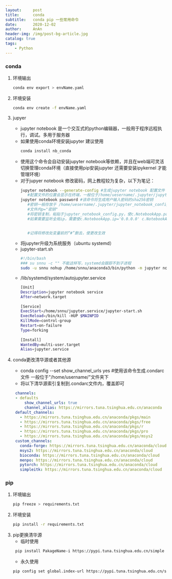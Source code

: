 ```yaml
---
layout:     post
title:      conda
subtitle:   conda pip 一些常用命令
date:       2020-12-02
author:     AnAn
header-img: /img/post-bg-article.jpg
catalog: true
tags:
    - Python
---
```


### conda
1. 环境输出
    ```bash
    conda env export > envName.yaml
    ```
2. 环境安装
    ```bash
    conda env create -f envName.yaml
    ```
3. jupyer
   - jupyter notebook 是一个交互式的python编辑器，一般用于程序远程执行，调试。多用于服务器
   - 如果使用conda环境安装jupyter 建议使用
     ```bash
     conda install nb_conda 
     ```
   - 使用这个命令会自动安装jupyter notebook等依赖，并且在web端可灵活切换管理conda环境（直接使用pip安装jupyter 还需要安装ipykernel 才能管理环境）
   - 对于jupyer notebook 修改密码，网上教程较为复杂，以下为笔记：
     ```bash
     jupyter notebook --generate-config #生成jupyter notebook 配置文件
        #配置文件的位置会显示在终端，一般位于/home/uesername/.jupyter/jupyter_notebook_config.py
     jupyter notebook password #该命令将生成用户输入密码的sha256密钥
        #密钥一般存放于 /home/uesername/.jupyter/jupyter_notebook_config.json 文件
        #文件内p="密钥"
        #将密钥复制，粘贴于jupyter_notebook_config.py，使c.NotebookApp.password='密钥'
        #如果需要监听全局ip，需要使c.NotebookApp.ip='0.0.0.0' c.NotebookApp.allow_remote_access = True
        

        #记得将修改处变量前的“#”删去，使更改生效
     ```
   - 将jupyter升级为系统服务（ubuntu systemd）
    - jupyter-start.sh  
        ```sh
        #!/bin/bash
        ### su snnu -c "" 不能这样写，systemd会跟踪不到子进程
        sudo -u snnu nohup /home/snnu/anaconda3/bin/python -m jupyter notebook --port 8888 --no-browser --notebook-dir '~/' 1>>/dev/null 2>> /home/snnu/jupyter.service/error.log & 
        ```  
    - /lib/systemd/system/autojupyter.service 
        ```sh
        [Unit]
        Description=jupyter notebook service
        After=network.target
                
        [Service]
        ExecStart=/home/snnu/jupyter.service/jupyter-start.sh
        ExecReload=/bin/kill -HUP $MAINPID
        KillMode=control-group
        Restart=on-failure
        Type=forking
                
        [Install]
        WantedBy=multi-user.target
        Alias=jupyter.service
        ```  
    
4. conda更改清华源或者其他源
   - conda config --set show_channel_urls yes #使用该命令生成.condarc文件 一般位于"/home/username/"文件夹下
   - 将以下清华源索引复制到.condarc文件内，覆盖即可
   ```yaml
    channels:
    - defaults
        show_channel_urls: true
        channel_alias: https://mirrors.tuna.tsinghua.edu.cn/anaconda
    default_channels:
      - https://mirrors.tuna.tsinghua.edu.cn/anaconda/pkgs/main
      - https://mirrors.tuna.tsinghua.edu.cn/anaconda/pkgs/free
      - https://mirrors.tuna.tsinghua.edu.cn/anaconda/pkgs/r
      - https://mirrors.tuna.tsinghua.edu.cn/anaconda/pkgs/pro
      - https://mirrors.tuna.tsinghua.edu.cn/anaconda/pkgs/msys2
    custom_channels:
      conda-forge: https://mirrors.tuna.tsinghua.edu.cn/anaconda/cloud
      msys2: https://mirrors.tuna.tsinghua.edu.cn/anaconda/cloud
      bioconda: https://mirrors.tuna.tsinghua.edu.cn/anaconda/cloud
      menpo: https://mirrors.tuna.tsinghua.edu.cn/anaconda/cloud
      pytorch: https://mirrors.tuna.tsinghua.edu.cn/anaconda/cloud
      simpleitk: https://mirrors.tuna.tsinghua.edu.cn/anaconda/cloud
   ```
### pip
1. 环境输出
    ```bash
    pip freeze > requirements.txt      
    ```
2. 环境安装
    ```bash
    pip install -r requirements.txt
    ```
3. pip更换清华源
   - 临时使用
   ```bash
    pip install PakageName-i https://pypi.tuna.tsinghua.edu.cn/simple some-package
   ```
   - 永久使用
   ```bash
   pip config set global.index-url https://pypi.tuna.tsinghua.edu.cn/simple
   ```
















